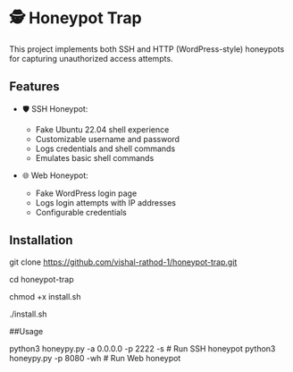 # 🕵️ Honeypot Trap

This project implements both SSH and HTTP (WordPress-style) honeypots for capturing unauthorized access attempts.

## Features

- 🛡 SSH Honeypot:
  - Fake Ubuntu 22.04 shell experience
  - Customizable username and password
  - Logs credentials and shell commands
  - Emulates basic shell commands

- 🌐 Web Honeypot:
  - Fake WordPress login page
  - Logs login attempts with IP addresses
  - Configurable credentials

## Installation


git clone https://github.com/vishal-rathod-1/honeypot-trap.git

cd honeypot-trap

chmod +x install.sh

./install.sh

##Usage

python3 honeypy.py -a 0.0.0.0 -p 2222 -s  # Run SSH honeypot
python3 honeypy.py -p 8080 -wh           # Run Web honeypot
